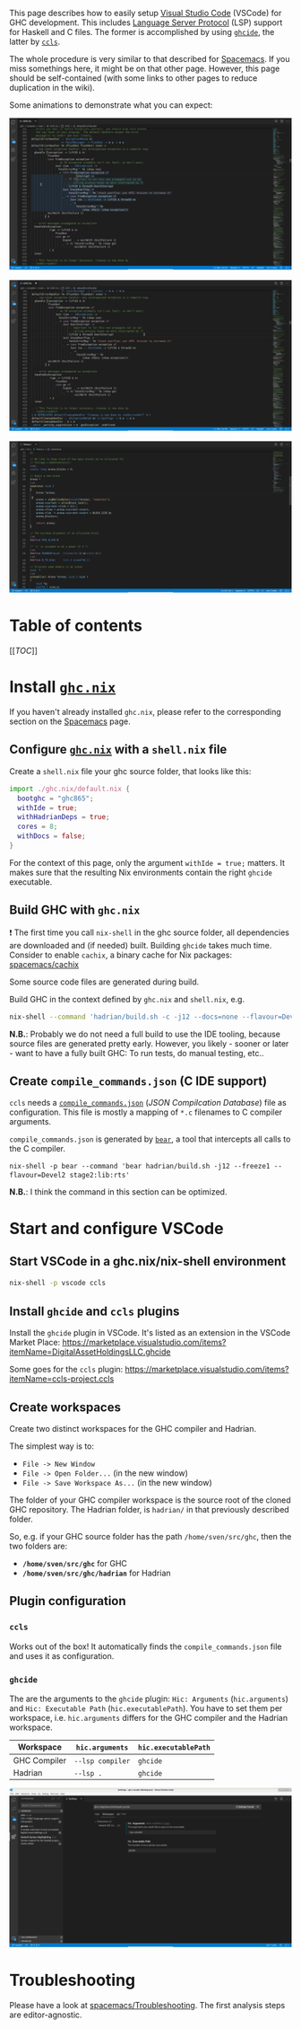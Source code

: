 This page describes how to easily setup [Visual Studio Code](https://code.visualstudio.com/) (VSCode) for GHC development. This includes [Language Server Protocol](https://microsoft.github.io/language-server-protocol/) (LSP) support for Haskell and C files. The former is accomplished by using [`ghcide`](https://github.com/digital-asset/ghcide), the latter by [`ccls`](https://github.com/MaskRay/ccls).

The whole procedure is very similar to that described for [Spacemacs](spacemacs). If you miss somethings here, it might be on that other page. However, this page should be self-contained (with some links to other pages to reduce duplication in the wiki).

Some animations to demonstrate what you can expect:

![Haskell - Hover](uploads/8d364182c4feec961cbbf0eeb7a4e2ca/peek_vscode_haskell_hover.gif)

![Haskell - Quickfix](uploads/49faab281021bcc257e9ba490df8cccc/peek_vscode_haskell_quickfix.gif) 

![C - Hover & Error](uploads/160b19edec2d0b40789afd23f65e1cb4/peek_vscode_c_hover_error.gif)


# Table of contents
[[_TOC_]]

# Install [`ghc.nix`](https://github.com/alpmestan/ghc.nix)

If you haven't already installed `ghc.nix`, please refer to the corresponding section on the [Spacemacs](spacemacs#ghcnix) page.

## Configure [`ghc.nix`](https://github.com/alpmestan/ghc.nix) with a `shell.nix` file

Create a `shell.nix` file your ghc source folder, that looks like this:

```nix
import ./ghc.nix/default.nix {
  bootghc = "ghc865";
  withIde = true;
  withHadrianDeps = true;
  cores = 8;
  withDocs = false;
}
```

For the context of this page, only the argument `withIde = true;` matters. It makes sure that the resulting Nix environments contain the right `ghcide` executable.

## Build GHC with `ghc.nix`

:exclamation: The first time you call `nix-shell` in the ghc source folder, all dependencies are downloaded and (if needed) built. Building `ghcide` takes much time. Consider to enable `cachix`, a binary cache for Nix packages: [spacemacs/cachix](spacemacs#cachix)

Some source code files are generated during build.

Build GHC in the context defined by `ghc.nix` and `shell.nix`, e.g.
```bash
nix-shell --command 'hadrian/build.sh -c -j12 --docs=none --flavour=Devel2'
```

**N.B.**: Probably we do not need a full build to use the IDE tooling, because source files are generated pretty early. However, you likely - sooner or later - want to have a fully built GHC: To run tests, do manual testing, etc..

## Create `compile_commands.json` (C IDE support)

`ccls` needs a [`compile_commands.json`](https://clang.llvm.org/docs/JSONCompilationDatabase.html) (*JSON Compilcation Database*) file as configuration. This file is mostly a mapping of `*.c` filenames to C compiler arguments.

`compile_commands.json` is generated by [`bear`](https://github.com/rizsotto/Bear), a tool that intercepts all calls to the C compiler.

```shell
nix-shell -p bear --command 'bear hadrian/build.sh -j12 --freeze1 --flavour=Devel2 stage2:lib:rts'
```

**N.B.**: I think the command in this section can be optimized.

# Start and configure VSCode
## Start VSCode in a ghc.nix/nix-shell environment

```bash
nix-shell -p vscode ccls
```

## Install `ghcide` and `ccls` plugins
Install the `ghcide` plugin in VSCode. It's listed as an extension in the VSCode Market Place: https://marketplace.visualstudio.com/items?itemName=DigitalAssetHoldingsLLC.ghcide

Some goes for the `ccls` plugin: https://marketplace.visualstudio.com/items?itemName=ccls-project.ccls

## Create workspaces

Create two distinct workspaces for the GHC compiler and Hadrian.

The simplest way is to:
- `File -> New Window`
- `File -> Open Folder...` (in the new window)
- `File -> Save Workspace As...` (in the new window)

The folder of your GHC compiler workspace is the source root of the cloned GHC repository. The Hadrian folder, is `hadrian/` in that previously described folder.

So, e.g. if your GHC source folder has the path `/home/sven/src/ghc`, then the two folders are:
- **`/home/sven/src/ghc`** for GHC
- **`/home/sven/src/ghc/hadrian`** for Hadrian

## Plugin configuration

### `ccls`

Works out of the box! It automatically finds the `compile_commands.json` file and uses it as configuration.

### `ghcide`

The are the arguments to the `ghcide` plugin: `Hic: Arguments` (`hic.arguments`) and `Hic: Executable Path` (`hic.executablePath`).
You have to set them per workspace, i.e. `hic.arguments` differs for the GHC compiler and the Hadrian workspace.

| Workspace    | `hic.arguments`  | `hic.executablePath` |
|--------------|------------------|----------------------|
| GHC Compiler | `--lsp compiler` | `ghcide`             |
| Hadrian      | `--lsp .`        | `ghcide`             |

![vscode_ghcide_config_compiler](uploads/444828858073add12000ae9f524eb041/vscode_ghcide_config_compiler.png)

# Troubleshooting

Please have a look at [spacemacs/Troubleshooting](spacemacs#troubleshooting). The first analysis steps are editor-agnostic.